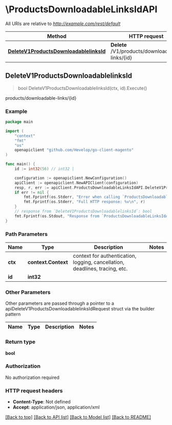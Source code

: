 # \ProductsDownloadableLinksIdAPI

All URIs are relative to *http://example.com/rest/default*

Method | HTTP request | Description
------------- | ------------- | -------------
[**DeleteV1ProductsDownloadablelinksId**](ProductsDownloadableLinksIdAPI.md#DeleteV1ProductsDownloadablelinksId) | **Delete** /V1/products/downloadable-links/{id} | products/downloadable-links/{id}



## DeleteV1ProductsDownloadablelinksId

> bool DeleteV1ProductsDownloadablelinksId(ctx, id).Execute()

products/downloadable-links/{id}



### Example

```go
package main

import (
	"context"
	"fmt"
	"os"
	openapiclient "github.com/Hevelop/go-client-magento"
)

func main() {
	id := int32(56) // int32 | 

	configuration := openapiclient.NewConfiguration()
	apiClient := openapiclient.NewAPIClient(configuration)
	resp, r, err := apiClient.ProductsDownloadableLinksIdAPI.DeleteV1ProductsDownloadablelinksId(context.Background(), id).Execute()
	if err != nil {
		fmt.Fprintf(os.Stderr, "Error when calling `ProductsDownloadableLinksIdAPI.DeleteV1ProductsDownloadablelinksId``: %v\n", err)
		fmt.Fprintf(os.Stderr, "Full HTTP response: %v\n", r)
	}
	// response from `DeleteV1ProductsDownloadablelinksId`: bool
	fmt.Fprintf(os.Stdout, "Response from `ProductsDownloadableLinksIdAPI.DeleteV1ProductsDownloadablelinksId`: %v\n", resp)
}
```

### Path Parameters


Name | Type | Description  | Notes
------------- | ------------- | ------------- | -------------
**ctx** | **context.Context** | context for authentication, logging, cancellation, deadlines, tracing, etc.
**id** | **int32** |  | 

### Other Parameters

Other parameters are passed through a pointer to a apiDeleteV1ProductsDownloadablelinksIdRequest struct via the builder pattern


Name | Type | Description  | Notes
------------- | ------------- | ------------- | -------------


### Return type

**bool**

### Authorization

No authorization required

### HTTP request headers

- **Content-Type**: Not defined
- **Accept**: application/json, application/xml

[[Back to top]](#) [[Back to API list]](../README.md#documentation-for-api-endpoints)
[[Back to Model list]](../README.md#documentation-for-models)
[[Back to README]](../README.md)

